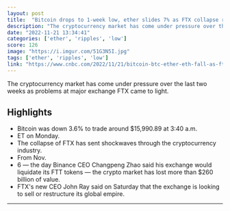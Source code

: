```yaml
---
layout: post
title:  "Bitcoin drops to 1-week low, ether slides 7% as FTX collapse ripples through crypto market"
description: "The cryptocurrency market has come under pressure over the last two weeks as problems at major exchange FTX came to light."
date: "2022-11-21 13:34:41"
categories: ['ether', 'ripples', 'low']
score: 126
image: "https://i.imgur.com/51G3N5I.jpg"
tags: ['ether', 'ripples', 'low']
link: "https://www.cnbc.com/2022/11/21/bitcoin-btc-ether-eth-fall-as-ftx-collapse-ripples-through-market.html"
---
```


The cryptocurrency market has come under pressure over the last two weeks as problems at major exchange FTX came to light.

## Highlights

- Bitcoin was down 3.6% to trade around $15,990.89 at 3:40 a.m.
- ET on Monday.
- The collapse of FTX has sent shockwaves through the cryptocurrency industry.
- From Nov.
- 6 — the day Binance CEO Changpeng Zhao said his exchange would liquidate its FTT tokens — the crypto market has lost more than $260 billion of value.
- FTX's new CEO John Ray said on Saturday that the exchange is looking to sell or restructure its global empire.

---

